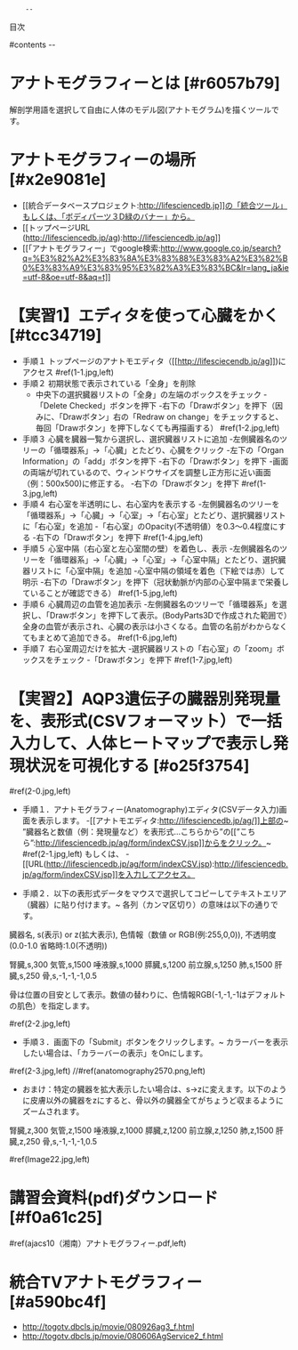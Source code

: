         --
目次

#contents
        --
#  アナトモグラフィーとは [#r6057b79]
解剖学用語を選択して自由に人体のモデル図(アナトモグラム)を描くツールです。

#  アナトモグラフィーの場所 [#x2e9081e]
- [[統合データベースプロジェクト:http://lifesciencedb.jp]]の「統合ツール」もしくは、「ボディパーツ３D緑のバナー」から。
- [[トップページURL (http://lifesciencedb.jp/ag):http://lifesciencedb.jp/ag]]
- [[「アナトモグラフィー」でgoogle検索:http://www.google.co.jp/search?q=%E3%82%A2%E3%83%8A%E3%83%88%E3%83%A2%E3%82%B0%E3%83%A9%E3%83%95%E3%82%A3%E3%83%BC&lr=lang_ja&ie=utf-8&oe=utf-8&aq=t]]

# 【実習1】エディタを使って心臓をかく [#tcc34719]

- 手順１ トップページのアナトモエディタ（[[http://lifesciecendb.jp/ag]])にアクセス
#ref(1-1.jpg,left)
- 手順２ 初期状態で表示されている「全身」を削除
    - 中央下の選択臓器リストの「全身」の左端のボックスをチェック
    -「Delete Checked」ボタンを押下
    -右下の「Drawボタン」を押下（因みに、「Drawボタン」右の「Redraw on change」をチェックすると、毎回「Drawボタン」を押下しなくても再描画する）
#ref(1-2.jpg,left)
- 手順３ 心臓を臓器一覧から選択し、選択臓器リストに追加
    -左側臓器名のツリーの「循環器系」→「心臓」とたどり、心臓をクリック
    -左下の「Organ Information」の「add」ボタンを押下
    -右下の「Drawボタン」を押下
    -画面の両端が切れているので、ウィンドウサイズを調整し正方形に近い画面（例：500x500)に修正する。
    -右下の「Drawボタン」を押下
#ref(1-3.jpg,left)
- 手順４ 右心室を半透明にし、右心室内を表示する
    -左側臓器名のツリーを「循環器系」→「心臓」→「心室」→「右心室」とたどり、選択臓器リストに「右心室」を追加
    -「右心室」のOpacity(不透明値）を0.3～0.4程度にする
    -右下の「Drawボタン」を押下
#ref(1-4.jpg,left)
- 手順５ 心室中隔（右心室と左心室間の壁）を着色し、表示
    -左側臓器名のツリーを「循環器系」→「心臓」→「心室」→「心室中隔」とたどり、選択臓器リストに「心室中隔」を追加
    -心室中隔の領域を着色（下絵では赤）して明示
    -右下の「Drawボタン」を押下（冠状動脈が内部の心室中隔まで栄養していることが確認できる）
#ref(1-5.jpg,left)
- 手順６ 心臓周辺の血管を追加表示
    -左側臓器名のツリーで「循環器系」を選択し、「Drawボタン」を押下して表示。(BodyParts3Dで作成された範囲で）全身の血管が表示され、心臓の表示は小さくなる。血管の名前がわからなくてもまとめて追加できる。
#ref(1-6.jpg,left)
- 手順７ 右心室周辺だけを拡大
    -選択臓器リストの「右心室」の「zoom」ボックスをチェック
    -「Drawボタン」を押下
#ref(1-7.jpg,left)

# 【実習2】AQP3遺伝子の臓器別発現量を、表形式(CSVフォーマット）で一括入力して、人体ヒートマップで表示し発現状況を可視化する [#o25f3754]

#ref(2-0.jpg,left)

- 手順１．アナトモグラフィー(Anatomography)エディタ(CSVデータ入力)画面を表示します。
    -[[アナトモエディタ:http://lifesciencedb.jp/ag/]]上部の~
”臓器名と数値（例：発現量など）を表形式...こちらから”の[[”こちら”:http://lifesciencedb.jp/ag/form/indexCSV.jsp]]からをクリック。~
#ref(2-1.jpg,left)
もしくは、
    -[[URL(http://lifesciencedb.jp/ag/form/indexCSV.jsp):http://lifesciencedb.jp/ag/form/indexCSV.jsp]]を入力してアクセス。

- 手順２．以下の表形式データをマウスで選択してコピーしてテキストエリア（臓器）に貼り付けます。~
各列（カンマ区切り）の意味は以下の通りです。

 臓器名, s(表示) or z(拡大表示), 色情報（数値 or RGB(例:255,0,0)), 不透明度(0.0-1.0 省略時:1.0(不透明))

 腎臓,s,300
 気管,s,1500
 唾液腺,s,1000
 膵臓,s,1200
 前立腺,s,1250
 肺,s,1500
 肝臓,s,250
 骨,s,-1,-1,-1,0.5

骨は位置の目安として表示。数値の替わりに、色情報RGB(-1,-1,-1はデフォルトの肌色）を指定します。

#ref(2-2.jpg,left)

- 手順３．画面下の「Submit」ボタンをクリックします。~
カラーバーを表示したい場合は、「カラーバーの表示」をOnにします。

#ref(2-3.jpg,left)
//#ref(anatomography2570.png,left)

- おまけ：特定の臓器を拡大表示したい場合は、s→zに変えます。以下のように皮膚以外の臓器をzにすると、骨以外の臓器全てがちょうど収まるようにズームされます。

 腎臓,z,300
 気管,z,1500
 唾液腺,z,1000
 膵臓,z,1200
 前立腺,z,1250
 肺,z,1500
 肝臓,z,250
 骨,s,-1,-1,-1,0.5

#ref(Image22.jpg,left)

#  講習会資料(pdf)ダウンロード [#f0a61c25]

#ref(ajacs10（湘南）アナトモグラフィー.pdf,left)

#  統合TVアナトモグラフィー [#a590bc4f]
- http://togotv.dbcls.jp/movie/080926ag3_f.html
- http://togotv.dbcls.jp/movie/080606AgService2_f.html
